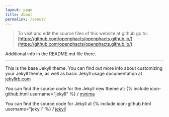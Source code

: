```yaml
---
layout: page
title: About
permalink: /about/
---
```



> To visit and edit the source files of this website at github go to: [https://github.com/openphacts/openphacts.github.io/](https://github.com/openphacts/openphacts.github.io/)

Additional info in the README.md file there.

----

This is the base Jekyll theme. You can find out more info about customizing your Jekyll theme, as well as basic Jekyll usage documentation at [jekyllrb.com](http://jekyllrb.com/)

You can find the source code for the Jekyll new theme at:
{% include icon-github.html username="jekyll" %} /
[minima](https://github.com/jekyll/minima)

You can find the source code for Jekyll at
{% include icon-github.html username="jekyll" %} /
[jekyll](https://github.com/jekyll/jekyll)
